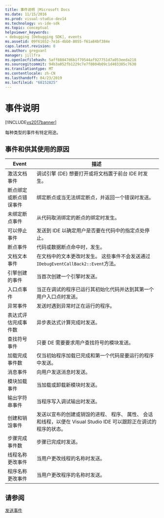 ```yaml
---
title: 事件说明 |Microsoft Docs
ms.date: 11/15/2016
ms.prod: visual-studio-dev14
ms.technology: vs-ide-sdk
ms.topic: conceptual
helpviewer_keywords:
- debugging [Debugging SDK], events
ms.assetid: 09f61652-7e16-4bb0-8055-f61a84bf384e
caps.latest.revision: 8
ms.author: gregvanl
manager: jillfra
ms.openlocfilehash: 5aff88047d6b1f79544af927751d7a053eeda218
ms.sourcegitcommit: 94b3a052fb1229c7e7f8804b09c1d403385c7630
ms.translationtype: MT
ms.contentlocale: zh-CN
ms.lasthandoff: 04/23/2019
ms.locfileid: "68152825"
---
```

# <a name="event-descriptions"></a>事件说明
[!INCLUDE[vs2017banner](../../includes/vs2017banner.md)]

每种类型的事件有特定用途。  
  
## <a name="events-and-the-reasons-for-their-use"></a>事件和供其使用的原因  
  
|Event|描述|  
|-----------|-----------------|  
|激活文档事件|调试引擎 (DE) 想要打开或将文档置于前台 IDE 时发生。|  
|断点绑定或断点错误事件|绑定断点或当无法绑定断点，并返回一个错误时发送。|  
|未绑定断点事件|从代码取消绑定的断点的绑定时发生。|  
|可以停止事件|发送到 IDE 以确定用户是否要在代码中的指定点处停止。|  
|断点事件|代码或数据断点命中时，发生。|  
|文档文本事件|在文档中的文本更改时发生。 这些事件不会发送通过`IDebugEventCallBack2::Event`方法。|  
|引擎创建的事件|当首次创建一个引擎时发送。|  
|入口点事件|当正在调试的程序已运行其初始化代码并达到其第一个用户入口点时发送。|  
|异常事件|发送时遇到异常时正在运行的程序。|  
|表达式评估完成事件数|异步表达式计算完成时发送。|  
|查找符号事件|只要 DE 需要要求用户查找符号的模块发送。|  
|加载完成事件数|仅当初始程序加载已完成和第一个代码是要运行的程序中发送。|  
|消息事件|向用户发送消息时发送。|  
|模块加载事件|当加载或卸载新模块时发送。|  
|输出字符串事件|当程序写入调试输出时发送。|  
|创建和销毁事件|发送以宣布的创建或销毁的进程、 程序、 属性、 会话和线程，以便在 Visual Studio IDE 可以跟踪正在调试的程序的状态。|  
|步骤完成事件数|步骤已完成时发送。|  
|线程名称更改事件|当用户更改线程的名称时发送。|  
|程序名称更改事件|当用户更改程序的名称时发送。|  
  
## <a name="see-also"></a>请参阅  
 [发送事件](../../extensibility/debugger/sending-events.md)
